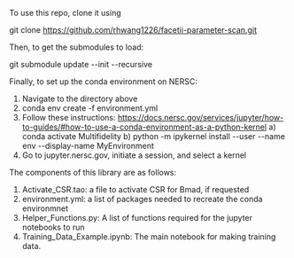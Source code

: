 To use this repo, clone it using

git clone https://github.com/rhwang1226/facetii-parameter-scan.git

Then, to get the submodules to load:

git submodule update --init --recursive

Finally, to set up the conda environment on NERSC:

1) Navigate to the directory above
2) conda env create -f environment.yml
3) Follow these instructions: https://docs.nersc.gov/services/jupyter/how-to-guides/#how-to-use-a-conda-environment-as-a-python-kernel
    a) conda activate Multifidelity
    b) python -m ipykernel install --user --name env --display-name MyEnvironment
4) Go to jupyter.nersc.gov, initiate a session, and select a kernel

The components of this library are as follows:
1) Activate_CSR.tao: a file to activate CSR for Bmad, if requested
2) environment.yml: a list of packages needed to recreate the conda environmnet
3) Helper_Functions.py: A list of functions required for the jupyter notebooks to run
4) Training_Data_Example.ipynb: The main notebook for making training data.  